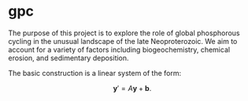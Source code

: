 # gpc

The purpose of this project is to explore the role of global phosphorous cycling in the unusual landscape of the late Neoproterozoic. We aim to account for a variety of factors including biogeochemistry, chemical erosion, and sedimentary deposition.

The basic construction is a linear system of the form:

$$\mathbf{y}' = A\mathbf{y} + \mathbf{b}.$$
